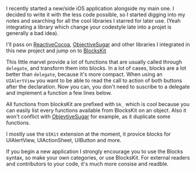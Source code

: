 I recently started a new/side iOS application alongside my main one. I decided to write it with the less code possible, so I started digging into my notes and searching for all the cool libraries I starred for later use. 
(Yeah integrating a library which change your codestyle late into a projet is generally a bad idea).

I'll pass on [ReactiveCocoa](https://github.com/ReactiveCocoa/ReactiveCocoa), [ObjectiveSugar](https://github.com/supermarin/ObjectiveSugar) and other libraries I integrated in this new project and jump on to [BlocksKit](https://github.com/pandamonia/BlocksKit)

This little marvel provide a lot of functions that are usually called through `delegate`, and transform them into blocks. 
In a lot of cases, blocks are a lot better than `delegate`, because it's more compact. When using an `UIAlertView` you want to be able to read the call to action of both buttons after the declaration. 
Now you can, you don't need to suscribe to a delegate and implement a function a few lines below.

All functions from blocksKit are prefixed with `bk_` which is cool because you can easily list every functions available from BlocksKit on an object. Also it won't conflict with [ObjevtiveSugar](https://github.com/supermarin/ObjectiveSugar) for example, as it duplicate some functions.

I mostly use the `UIKit` extension at the moment, it provice blocks for UIAlertView, UIActionSheet, UIButton and more. 

If you begin a new application I strongly encourage you to use the Blocks syntax, so make your own categories, or use BlocksKit. 
For external readers and contributors to your code, it's much more consise and readble. 